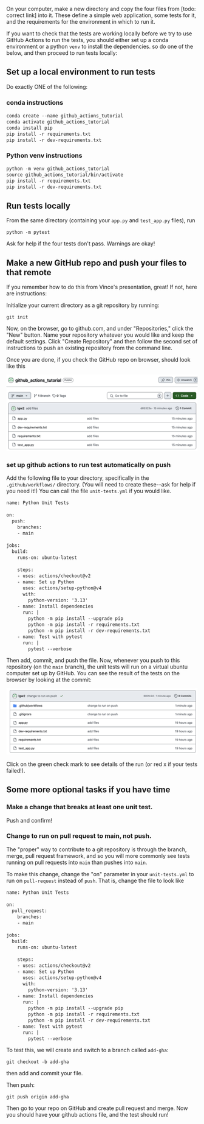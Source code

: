 On your computer, make a new directory and copy the four files from [todo: correct link] into it. These define a simple web application, some tests for it, and the requirements for the environment in which to run it.

 If you want to check that the tests are working locally before we try to use GitHub Actions to run the tests, you should either set up a conda environment or a python `venv` to install the dependencies. so do one of the below, and then proceed to run tests locally:

 ## Set up a local environment to run tests

Do exactly ONE of the following: 

### conda instructions

```
conda create --name github_actions_tutorial
conda activate github_actions_tutorial
conda install pip
pip install -r requirements.txt
pip install -r dev-requirements.txt
```

### Python venv instructions

```
python -m venv github_actions_tutorial
source github_actions_tutorial/bin/activate
pip install -r requirements.txt
pip install -r dev-requirements.txt
```

## Run tests locally

From the same directory (containing your `app.py` and `test_app.py` files), run

```
python -m pytest
```

Ask for help if the four tests don't pass. Warnings are okay!

## Make a new GitHub repo and push your files to that remote

If you remember how to do this from Vince's presentation, great! If not, here are instructions:

Initialize your current directory as a git repository by running:

```
git init
```

Now, on the browser, go to github.com, and under "Repositories," click the "New" button. Name your repository whatever you would like and keep the default settings. Click "Create Repository" and then follow the second set of instructions to push an existing repository from the command line.

Once you are done, if you check the GitHub repo on browser, should look like this

![My image](images/files.png)

### set up github actions to run test automatically on push

Add the following file to your directory, specifically in the `.github/workflows/` directory. (You will need to create these--ask for help if you need it!) You can call the file `unit-tests.yml` if you would like.

```
name: Python Unit Tests

on:
  push:
    branches:
    - main

jobs:
  build:
    runs-on: ubuntu-latest

    steps:
    - uses: actions/checkout@v2
    - name: Set up Python
      uses: actions/setup-python@v4
      with:
        python-version: '3.13'
    - name: Install dependencies
      run: |
        python -m pip install --upgrade pip
        python -m pip install -r requirements.txt
        python -m pip install -r dev-requirements.txt
    - name: Test with pytest
      run: |
        pytest --verbose
```

Then add, commit, and push the file. Now, whenever you push to this repository (on the `main` branch), the unit tests will run on a virtual ubuntu computer set up by GitHub. You can see the result of the tests on the browser by looking at the commit:

![My image](images/test_ran.png)

Click on the green check mark to see details of the run (or red x if your tests failed!).

## Some more optional tasks if you have time

### Make a change that breaks at least one unit test.

Push and confirm!

### Change to run on pull request to main, not push.

The "proper" way to contribute to a git repository is through the branch, merge, pull request framework, and so you will more commonly see tests running on pull requests into `main` than pushes into `main`.

To make this change, change the "on" parameter in your 
`unit-tests.yml` to run on `pull-request` instead of `push`. That is, change the file to look like

```
name: Python Unit Tests

on:
  pull_request:
    branches:
    - main

jobs:
  build:
    runs-on: ubuntu-latest

    steps:
    - uses: actions/checkout@v2
    - name: Set up Python
      uses: actions/setup-python@v4
      with:
        python-version: '3.13'
    - name: Install dependencies
      run: |
        python -m pip install --upgrade pip
        python -m pip install -r requirements.txt
        python -m pip install -r dev-requirements.txt
    - name: Test with pytest
      run: |
        pytest --verbose
```

To test this, 
we will create and switch to a branch called `add-gha`:
```
git checkout -b add-gha
```
then add and commit your file.

Then push:

```
git push origin add-gha
```

Then go to your repo on GitHub and create pull request and merge. Now you should have your github actions file, and the test should run!

